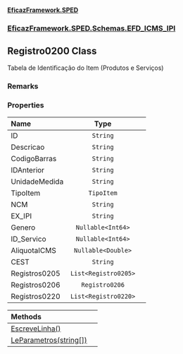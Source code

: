 #### [EficazFramework.SPED](EficazFrameworkSPED.md 'EficazFramework SPED')
### [EficazFramework.SPED.Schemas.EFD_ICMS_IPI](EficazFramework.SPED.Schemas.EFD_ICMS_IPI.md 'EficazFramework.SPED.Schemas.EFD_ICMS_IPI')

## Registro0200 Class

Tabela de Identificação do Item (Produtos e Serviços)

### Remarks
### Properties

| Name | Type | |
| :--- | :---: | :--- |
| ID | `String` |  |
| Descricao | `String` |  |
| CodigoBarras | `String` |  |
| IDAnterior | `String` |  |
| UnidadeMedida | `String` |  |
| TipoItem | `TipoItem` |  |
| NCM | `String` |  |
| EX_IPI | `String` |  |
| Genero | `Nullable<Int64>` |  |
| ID_Servico | `Nullable<Int64>` |  |
| AliquotaICMS | `Nullable<Double>` |  |
| CEST | `String` |  |
| Registros0205 | `List<Registro0205>` |  |
| Registros0206 | `Registro0206` |  |
| Registros0220 | `List<Registro0220>` |  |

| Methods | |
| :--- | :--- |
| [EscreveLinha()](EficazFramework.SPED.Schemas.EFD_ICMS_IPI/Registro0200/EscreveLinha().md 'EficazFramework.SPED.Schemas.EFD_ICMS_IPI.Registro0200.EscreveLinha()') | |
| [LeParametros(string[])](EficazFramework.SPED.Schemas.EFD_ICMS_IPI/Registro0200/LeParametros(string[]).md 'EficazFramework.SPED.Schemas.EFD_ICMS_IPI.Registro0200.LeParametros(string[])') | |
